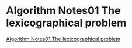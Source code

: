 # Algorithm Notes01 The lexicographical problem
[Algorithm Notes01 The lexicographical problem](https://aiwithcloud.com/2022/09/15/algorithm_notes01_the_lexicographical_problem/)